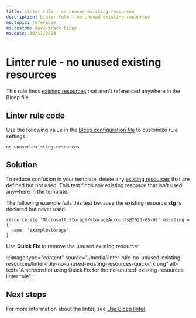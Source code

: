 ```yaml
---
title: Linter rule - no unused existing resources
description: Linter rule - no unused existing resources
ms.topic: reference
ms.custom: devx-track-bicep
ms.date: 10/11/2024
---
```


# Linter rule - no unused existing resources

This rule finds [existing resources](./existing-resource.md) that aren't referenced anywhere in the Bicep file.

## Linter rule code

Use the following value in the [Bicep configuration file](bicep-config-linter.md) to customize rule settings:

`no-unused-existing-resources`

## Solution

To reduce confusion in your template, delete any [existing resources](./existing-resource.md) that are defined but not used. This test finds any existing resource that isn't used anywhere in the template.

The following example fails this test because the existing resource **stg** is declared but never used:

```bicep
resource stg 'Microsoft.Storage/storageAccounts@2023-05-01' existing = {
  name: 'examplestorage'
}
```

Use **Quick Fix** to remove the unused existing resource:

:::image type="content" source="./media/linter-rule-no-unused-existing-resources/linter-rule-no-unused-existing-resources-quick-fix.png" alt-text="A screenshot using Quick Fix for the no-unused-existing-resources linter rule":::

## Next steps

For more information about the linter, see [Use Bicep linter](./linter.md).
